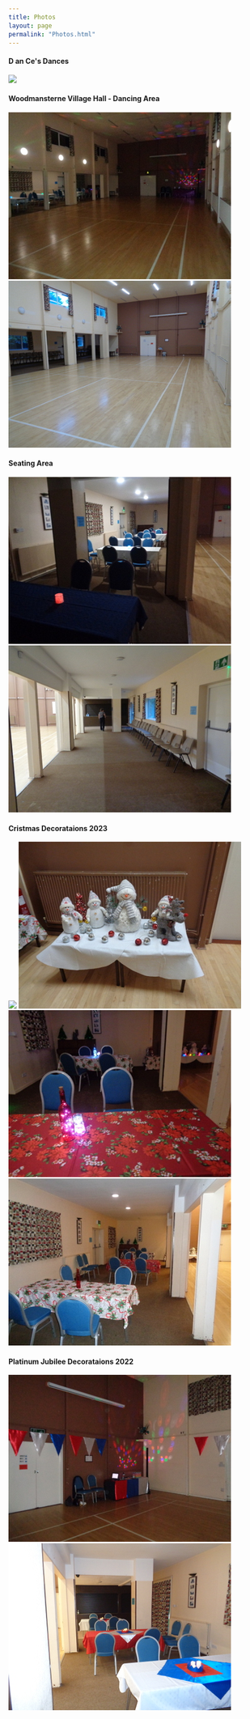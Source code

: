 ```yaml
---
title: Photos
layout: page
permalink: "Photos.html"
---
```

<article class="grid_12 grid_12 center-text">
  <h4>D an Ce's Dances</h4>
<img src="images/Lights_flashing.gif" class="padded-bottom"/>
</article>

<article class="grid_12 center-text">
<h4>Woodmansterne Village Hall - Dancing Area</h4>
 </article> 
 
 <article class="grid_6 center-text">
<img src="images/DSC04058c440.JPG" class="padded-bottom"/>
</article>

 <article class="grid_6 center-text">
<img src="images/WVH_Hall_from_door440.JPG" class="padded-bottom"/>
</article>

<article class="grid_12 center-text">
<h4>Seating Area</h4>
 </article> 
 
 <article class="grid_6 center-text">
  <img src="images/DSC04060c440.JPG" class="padded-bottom"/>
</article>

 <article class="grid_6 center-text">
  <img src="images/WVH_Seating_area440.JPG" class="padded-bottom"/>
</article>

  <article class="grid_12 center-text padded bottom">
<h4>Cristmas Decorataions 2023</h4>
</article>

<article class="grid_6 center-text padded bottom">
<img src="[images/20231215_200111s520.jpg)" class="padded-bottom"/>
<img src="images/Christmas_decorations_2d.JPG" class="padded-bottom"/>
  <BR>
</article>

<article class="grid_6 center-text padded bottom">
  <img src="images/Christmas_tablesd.JPG" class="padded-bottom"/>
  <img src="images/Christmas_tables_2d.JPG" class="padded-bottom"/>
</article>

<article class="grid_12 center-text padded bottom">
<h4>Platinum Jubilee Decorataions 2022</h4>
</article>

<article class="grid_6 center-text padded bottom">
<img src="images/DSC04174s.JPG" class="padded-bottom"/>
  <BR>
</article>

  <article class="grid_6 center-text padded bottom">
 <img src="images/DSC04172s.JPG" class="padded-bottom"/>
</article>










